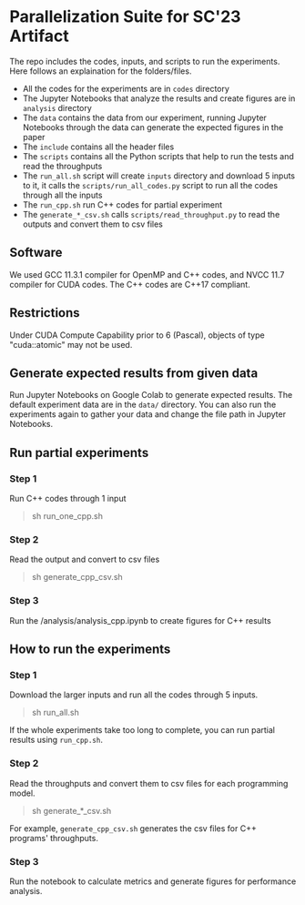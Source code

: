 # Parallelization Suite for SC'23 Artifact

The repo includes the codes, inputs, and scripts to run the experiments. Here follows an explaination for the folders/files.
* All the codes for the experiments are in `codes` directory
* The Jupyter Notebooks that analyze the results and create figures are in `analysis` directory
* The `data` contains the data from our experiment, running Jupyter Notebooks through the data can generate the expected figures in the paper
* The `include` contains all the header files
* The `scripts` contains all the Python scripts that help to run the tests and read the throughputs
* The `run_all.sh` script will create `inputs` directory and download 5 inputs to it, it calls the `scripts/run_all_codes.py` script to run all the codes through all the inputs
* The `run_cpp.sh` run C++ codes for partial experiment
* The `generate_*_csv.sh` calls `scripts/read_throughput.py` to read the outputs and convert them to csv files

## Software
We used GCC 11.3.1 compiler for OpenMP and C++ codes, and NVCC 11.7 compiler for CUDA codes.
The C++ codes are C++17 compliant.

## Restrictions
Under CUDA Compute Capability prior to 6 (Pascal), objects of type "cuda::atomic" may not be used.

## Generate expected results from given data
Run Jupyter Notebooks on Google Colab to generate expected results. The default experiment data are in the `data/` directory. You can also run the experiments again to gather your data and change the file path in Jupyter Notebooks. 

## Run partial experiments
### Step 1
Run C++ codes through 1 input
> sh run_one_cpp.sh

### Step 2
Read the output and convert to csv files
> sh generate_cpp_csv.sh

### Step 3
Run the /analysis/analysis_cpp.ipynb to create figures for C++ results

## How to run the experiments

### Step 1
Download the larger inputs and run all the codes through 5 inputs.
> sh run_all.sh

If the whole experiments take too long to complete, you can run partial results using `run_cpp.sh`.

### Step 2
Read the throughputs and convert them to csv files for each programming model.
> sh generate_*_csv.sh

For example, `generate_cpp_csv.sh` generates the csv files for C++ programs' throughputs.

### Step 3
Run the notebook to calculate metrics and generate figures for performance analysis.
